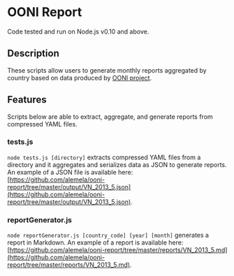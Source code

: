 # OONI Report
Code tested and run on Node.js v0.10 and above.

## Description
These scripts allow users to generate monthly reports aggregated by country based on data produced by [OONI project](https://ooni.torproject.org/).

## Features
Scripts below are able to extract, aggregate, and generate reports from compressed YAML files.

### tests.js
`node tests.js [directory]` extracts compressed YAML files from a directory and it aggregates and serializes data as JSON to generate reports. An example of a JSON file is available here: [https://github.com/alemela/ooni-report/tree/master/output/VN_2013_5.json](https://github.com/alemela/ooni-report/tree/master/output/VN_2013_5.json).

### reportGenerator.js
`node reportGenerator.js [country_code] [year] [month]` generates a report in Markdown. An example of a report is available here: [https://github.com/alemela/ooni-report/tree/master/reports/VN_2013_5.md](https://github.com/alemela/ooni-report/tree/master/reports/VN_2013_5.md).

